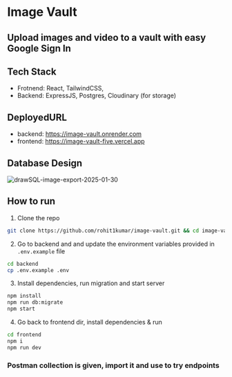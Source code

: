 # Image Vault

## Upload images and video to a vault with easy Google Sign In

## Tech Stack

- Frotnend: React, TailwindCSS,
- Backend: ExpressJS, Postgres, Cloudinary (for storage)

## DeployedURL
- backend: https://image-vault.onrender.com
- frontend: https://image-vault-five.vercel.app

## Database Design

![drawSQL-image-export-2025-01-30](https://github.com/user-attachments/assets/e19edfb0-4c55-4a05-9801-84f40e2f48e3)

## How to run

1. Clone the repo

```bash
git clone https://github.com/rohit1kumar/image-vault.git && cd image-vault
```

2. Go to backend and and update the environment variables provided in `.env.example` file

```bash
cd backend
cp .env.example .env
```

3. Install dependencies, run migration and start server

```bash
npm install
npm run db:migrate
npm start
```

4. Go back to frontend dir, install dependencies & run

```bash
cd frontend
npm i
npm run dev
```

### Postman collection is given, import it and use to try endpoints
